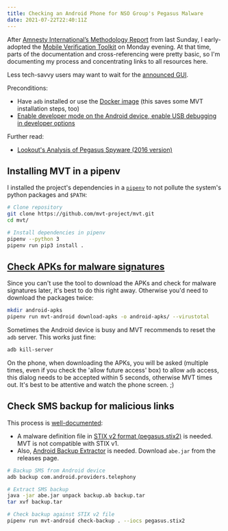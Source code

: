 ```yaml
---
title: Checking an Android Phone for NSO Group's Pegasus Malware
date: 2021-07-22T22:40:11Z
---
```


After [Amnesty International’s Methodology Report](https://www.amnesty.org/en/latest/research/2021/07/forensic-methodology-report-how-to-catch-nso-groups-pegasus/) from last Sunday, I early-adopted the [Mobile Verification Toolkit](https://github.com/mvt-project/mvt) on Monday evening.
At that time, parts of the documentation and cross-referencing were pretty basic, so I'm documenting my process and concentrating links to all resources here.

Less tech-savvy users may want to wait for the [announced GUI](https://github.com/mvt-project/mvt/issues/38).

Preconditions:

* Have `adb` installed or use the [Docker image](https://github.com/mvt-project/mvt/pull/16) (this saves some MVT installation steps, too)
* [Enable developer mode on the Android device, enable USB debugging in developer options](https://developer.android.com/studio/debug/dev-options#enable)

Further read:

* [Lookout's Analysis of Pegasus Spyware (2016 version)](https://info.lookout.com/rs/051-ESQ-475/images/lookout-pegasus-technical-analysis.pdf)

## Installing MVT in a pipenv

I installed the project's dependencies in a [`pipenv`](https://pipenv.pypa.io/en/latest/) to not pollute the system's python packages and `$PATH`:

```bash
# Clone repository
git clone https://github.com/mvt-project/mvt.git
cd mvt/

# Install dependencies in pipenv
pipenv --python 3
pipenv run pip3 install .
```

## [Check APKs for malware signatures](https://mvt-docs.readthedocs.io/en/latest/android/download_apks.html)

Since you can't use the tool to download the APKs and check for malware signatures later,
it's best to do this right away.
Otherwise you'd need to download the packages twice:

```bash
mkdir android-apks
pipenv run mvt-android download-apks -o android-apks/ --virustotal
```

Sometimes the Android device is busy and MVT recommends to reset the `adb` server. This works just fine:

```bash
adb kill-server
```

On the phone, when downloading the APKs, you will be asked (multiple times, even if you check the 'allow future access' box) to allow `adb` access, this dialog needs to be accepted within 5 seconds, otherwise MVT times out. It's best to be attentive and watch the phone screen. ;)

## Check SMS backup for malicious links

This process is [well-documented](https://mvt-docs.readthedocs.io/en/latest/android/backup.html):

* A malware definition file in [STIX v2 format (pegasus.stix2)](https://github.com/AmnestyTech/investigations/tree/master/2021-07-18_nso) is needed. MVT is not compatible with STIX v1.
* Also, [Android Backup Extractor](https://github.com/nelenkov/android-backup-extractor/releases) is needed. Download `abe.jar` from the releases page.

```bash
# Backup SMS from Android device
adb backup com.android.providers.telephony

# Extract SMS backup
java -jar abe.jar unpack backup.ab backup.tar
tar xvf backup.tar

# Check backup against STIX v2 file
pipenv run mvt-android check-backup . --iocs pegasus.stix2
```

